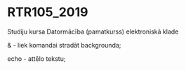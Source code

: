 # RTR105_2019
Studiju kursa Datormācība (pamatkurss) elektroniskā klade

& - liek komandai stradāt backgrounda;

echo - attēlo tekstu;
